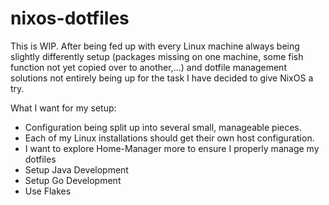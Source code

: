 # nixos-dotfiles

This is WIP. After being fed up with every Linux machine always being slightly differently setup (packages missing on one machine, some fish function not yet copied over to another,...) and dotfile management solutions not entirely being up for the task I have decided to give NixOS a try.

What I want for my setup:

* Configuration being split up into several small, manageable pieces.
* Each of my Linux installations should get their own host configuration. 
* I want to explore Home-Manager more to ensure I properly manage my dotfiles
* Setup Java Development
* Setup Go Development
* Use Flakes
